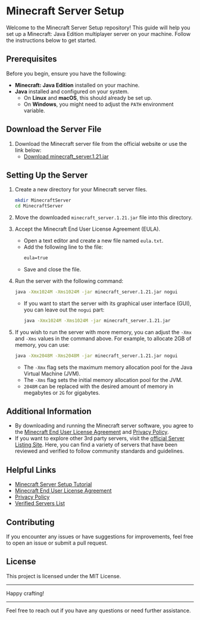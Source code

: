 # Minecraft Server Setup

Welcome to the Minecraft Server Setup repository! This guide will help you set up a Minecraft: Java Edition multiplayer server on your machine. Follow the instructions below to get started.

## Prerequisites

Before you begin, ensure you have the following:

- **Minecraft: Java Edition** installed on your machine.
- **Java** installed and configured on your system.
  - On **Linux** and **macOS**, this should already be set up.
  - On **Windows**, you might need to adjust the `PATH` environment variable.

## Download the Server File

1. Download the Minecraft server file from the official website or use the link below:
   - [Download minecraft_server.1.21.jar](https://piston-data.mojang.com/v1/objects/450698d1863ab5180c25d7c804ef0fe6369dd1ba/server.jar)

## Setting Up the Server

1. Create a new directory for your Minecraft server files.
   ```sh
   mkdir MinecraftServer
   cd MinecraftServer
   ```

2. Move the downloaded `minecraft_server.1.21.jar` file into this directory.

3. Accept the Minecraft End User License Agreement (EULA).
   - Open a text editor and create a new file named `eula.txt`.
   - Add the following line to the file:
     ```txt
     eula=true
     ```
   - Save and close the file.

4. Run the server with the following command:
   ```sh
   java -Xmx1024M -Xms1024M -jar minecraft_server.1.21.jar nogui
   ```
   - If you want to start the server with its graphical user interface (GUI), you can leave out the `nogui` part:
     ```sh
     java -Xmx1024M -Xms1024M -jar minecraft_server.1.21.jar
     ```

5. If you wish to run the server with more memory, you can adjust the `-Xmx` and `-Xms` values in the command above. For example, to allocate 2GB of memory, you can use:
   ```sh
   java -Xmx2048M -Xms2048M -jar minecraft_server.1.21.jar nogui
   ```
    - The `-Xmx` flag sets the maximum memory allocation pool for the Java Virtual Machine (JVM).
    - The `-Xms` flag sets the initial memory allocation pool for the JVM.
    - `2048M` can be replaced with the desired amount of memory in megabytes or `2G` for gigabytes.

## Additional Information

- By downloading and running the Minecraft server software, you agree to the [Minecraft End User License Agreement](https://account.mojang.com/documents/minecraft_eula) and [Privacy Policy](https://go.microsoft.com/fwlink/?LinkId=521839).
- If you want to explore other 3rd party servers, visit the [official Server Listing Site](http://aka.ms/verifiedservers). Here, you can find a variety of servers that have been reviewed and verified to follow community standards and guidelines.

## Helpful Links

- [Minecraft Server Setup Tutorial](https://minecraft.wiki/w/Tutorials/Setting_up_a_server)
- [Minecraft End User License Agreement](https://account.mojang.com/documents/minecraft_eula)
- [Privacy Policy](https://go.microsoft.com/fwlink/?LinkId=521839)
- [Verified Servers List](http://aka.ms/verifiedservers)

## Contributing

If you encounter any issues or have suggestions for improvements, feel free to open an issue or submit a pull request.

## License

This project is licensed under the MIT License.

---

Happy crafting!

---

Feel free to reach out if you have any questions or need further assistance.